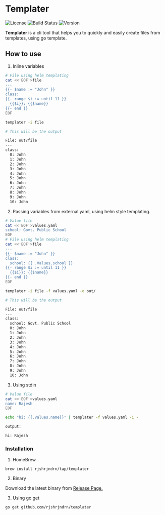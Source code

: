 # Templater

![License](https://img.shields.io/badge/license-MIT-green.svg) ![Build Status](https://img.shields.io/badge/build-passing-brightgreen.svg) ![Version](https://img.shields.io/badge/version-3.0.0-blue.svg)

**Templater** is a cli tool that helps you to quickly and easily create files from templates, using go template.

## How to use

1. Inline variables

```bash
# File using helm templating
cat <<'EOF'>file
---
{{- $name := "John" }}
class:
{{- range $i := until 11 }}
  {{$i}}: {{$name}}
{{- end }}
EOF

templater -i file

# This will be the output

File: out/file
---
class:
  0: John
  1: John
  2: John
  3: John
  4: John
  5: John
  6: John
  7: John
  8: John
  9: John
  10: John

```

2. Passing variables from external yaml, using helm style templating.

```bash
# Value file
cat <<'EOF'>values.yaml
school: Govt. Public School
EOF
# File using helm templating
cat <<'EOF'>file
---
{{- $name := "John" }}
class:
  school: {{ .Values.school }}
{{- range $i := until 11 }}
  {{$i}}: {{$name}}
{{- end }}
EOF

templater -i file -f values.yaml -o out/

# This will be the output

File: out/file
---
class:
  school: Govt. Public School
  0: John
  1: John
  2: John
  3: John
  4: John
  5: John
  6: John
  7: John
  8: John
  9: John
  10: John
```

3. Using stdin

```bash
# Value file
cat <<'EOF'>values.yaml
name: Rajesh
EOF

echo "hi: {{.Values.name}}" | templater -f values.yaml -i -

output:

hi: Rajesh
```

### Installation

1. HomeBrew

`brew install rjshrjndrn/tap/templater`

2. Binary

Download the latest binary from [Release Page.](https://github.com/rjshrjndrn/templater/releases)

3. Using go get

```bash
go get github.com/rjshrjndrn/templater
```
